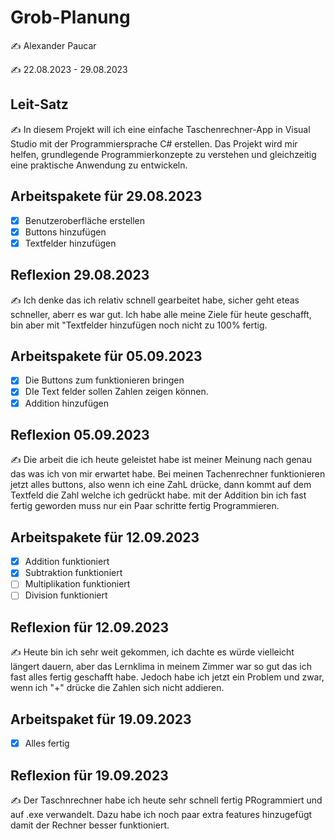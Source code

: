 # Grob-Planung

✍️ Alexander Paucar

✍️ 22.08.2023 - 29.08.2023

## Leit-Satz

✍️ In diesem Projekt will ich eine einfache Taschenrechner-App in Visual Studio mit der Programmiersprache C# erstellen. Das Projekt wird mir helfen, grundlegende Programmierkonzepte zu verstehen und gleichzeitig eine praktische Anwendung zu entwickeln.

## Arbeitspakete für 29.08.2023

- [X] Benutzeroberfläche erstellen
- [X] Buttons hinzufügen
- [X] Textfelder hinzufügen

## Reflexion 29.08.2023

✍️ Ich denke das ich relativ schnell gearbeitet habe, sicher geht eteas schneller, aberr es war gut. Ich habe alle meine Ziele für heute geschafft, bin aber mit "Textfelder hinzufügen noch nicht zu 100% fertig.

## Arbeitspakete für 05.09.2023

- [X] Die Buttons zum funktionieren bringen
- [X] DIe Text felder sollen Zahlen zeigen können.
- [X] Addition hinzufügen

## Reflexion 05.09.2023

✍️ Die arbeit die ich heute geleistet habe ist meiner Meinung nach genau das was ich von mir erwartet habe. Bei meinen Tachenrechner funktionieren jetzt alles buttons, also wenn ich eine ZahL drücke, dann kommt auf dem Textfeld die Zahl welche ich gedrückt habe.
mit der Addition bin ich fast fertig geworden muss nur ein Paar schritte fertig Programmieren.

## Arbeitspakete für 12.09.2023

- [X] Addition funktioniert
- [X] Subtraktion funktioniert
- [ ] Multiplikation funktioniert
- [ ] Division funktioniert

## Reflexion für 12.09.2023

✍️ Heute bin ich sehr weit gekommen, ich dachte es würde vielleicht längert dauern, aber das Lernklima in meinem Zimmer war so gut das ich fast alles fertig geschafft habe.
Jedoch habe ich jetzt ein Problem und zwar, wenn ich "+" drücke die Zahlen sich nicht addieren.

## Arbeitspaket für 19.09.2023

- [X] Alles fertig
## Reflexion für 19.09.2023
✍️ Der Taschnrechner habe ich heute sehr schnell fertig PRogrammiert und auf .exe verwandelt. Dazu habe ich noch paar extra features hinzugefügt damit der Rechner besser funktioniert.


